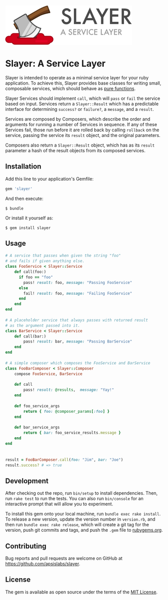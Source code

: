 ![Slayer](https://raw.githubusercontent.com/apsislabs/slayer/master/slayer_logo.png)

# Slayer: A Service Layer

Slayer is intended to operate as a minimal service layer for your ruby application. To achieve this, Slayer provides base classes for writing small, composable services, which should behave as [pure functions](https://en.wikipedia.org/wiki/Pure_function).

Slayer Services should implement `call`, which will `pass` or `fail` the service based on input. Services return a `Slayer::Result` which has a predictable interface for determining `success?` or `failure?`, a `message`, and a `result`.

Services are composed by Composers, which describe the order and arguments for running a number of Services in sequence. If any of these Services fail, those run before it are rolled back by calling `rollback` on the service, passing the service its `result` object, and the original parameters.

Composers also return a `Slayer::Result` object, which has as its `result` parameter a hash of the result objects from its composed services.

## Installation

Add this line to your application's Gemfile:

```ruby
gem 'slayer'
```

And then execute:

    $ bundle

Or install it yourself as:

    $ gem install slayer

## Usage

```ruby
# A service that passes when given the string "foo"
# and fails if given anything else.
class FooService < Slayer::Service
    def call(foo:)
      if foo == "foo"
        pass! result: foo, message: "Passing FooService"
      else
        fail! result: foo, message: "Failing FooService"
      end
    end
end

# A placeholder service that always passes with returned result
# as the argument passed into it.
class BarService < Slayer::Service
    def call(bar:)
        pass! result: bar, message: "Passing BarService"
    end
end

# A simple composer which composes the FooService and BarService
class FooBarComposer < Slayer::Composer
    compose FooService, BarService

    def call
        pass! result: @results,  message: "Yay!"
    end

    def foo_service_args
        return { foo: @composer_params[:foo] }
    end

    def bar_service_args
        return { bar: foo_service_results.message }
    end
end


result = FooBarComposer.call(foo: "Jim", bar: "Joe")
result.success? # => true
```

## Development

After checking out the repo, run `bin/setup` to install dependencies. Then, run `rake test` to run the tests. You can also run `bin/console` for an interactive prompt that will allow you to experiment.

To install this gem onto your local machine, run `bundle exec rake install`. To release a new version, update the version number in `version.rb`, and then run `bundle exec rake release`, which will create a git tag for the version, push git commits and tags, and push the `.gem` file to [rubygems.org](https://rubygems.org).

## Contributing

Bug reports and pull requests are welcome on GitHub at https://github.com/apsislabs/slayer.


## License

The gem is available as open source under the terms of the [MIT License](http://opensource.org/licenses/MIT).
